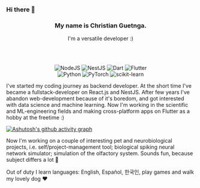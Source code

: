 ### Hi there 👋

<div align="center">
  <h3>My name is Christian Guetnga.</h3>
  I'm a versatile developer :)<br/>
  
  <br/><br/>
  
  ![NodeJS](https://img.shields.io/badge/node.js-6DA55F?style=for-the-badge&logo=node.js&logoColor=white)
  ![NestJS](https://img.shields.io/badge/nestjs-%23E0234E.svg?style=for-the-badge&logo=nestjs&logoColor=white)
  ![Dart](https://img.shields.io/badge/dart-%230175C2.svg?style=for-the-badge&logo=dart&logoColor=white)
  ![Flutter](https://img.shields.io/badge/Flutter-%2302569B.svg?style=for-the-badge&logo=Flutter&logoColor=white)
  <br/>
  ![Python](https://img.shields.io/badge/python-3670A0?style=for-the-badge&logo=python&logoColor=ffdd54)
  ![PyTorch](https://img.shields.io/badge/PyTorch-%23EE4C2C.svg?style=for-the-badge&logo=PyTorch&logoColor=white)
  ![scikit-learn](https://img.shields.io/badge/scikit--learn-%23F7931E.svg?style=for-the-badge&logo=scikit-learn&logoColor=white)
</div>

I've started my coding journey as backend developer. At the short time I've became a fullstack-developer on React.js and NestJS. After few years I've abandon web-development because of it's boredom, and got interested with data science and machine learning. Now I'm working in the scientific and ML-engineering fields and making cross-platform apps on Flutter as a hobby at the freetime :)

[![Ashutosh's github activity graph](https://github-readme-activity-graph.vercel.app/graph?username=lsdrfrx&theme=rogue)](https://github.com/ashutosh00710/github-readme-activity-graph)

Now I'm working on a couple of interesting pet and neurobiological projects, i.e. self/project-management tool; biological spiking neural network simulator; simulation of the olfactory system. Sounds fun, because subject differs a lot 🤡

Out of duty I learn languages: English, Español, 한국인, play games and walk my lovely dog ❤ 
